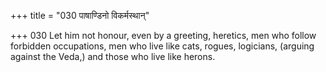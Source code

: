 +++
title = "030 पाषाण्डिनो विकर्मस्थान्"

+++
030	Let him not honour, even by a greeting, heretics, men who follow forbidden occupations, men who live like cats, rogues, logicians, (arguing against the Veda,) and those who live like herons.